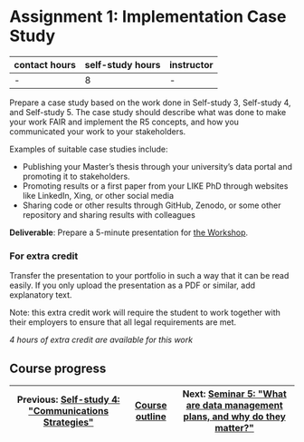# Assignment 1: Implementation Case Study

| contact hours | self-study hours | instructor |
|---|---|---|
| - | 8 | - |

Prepare a case study based on the work done in Self-study 3, Self-study 4, and Self-study 5. The case study should describe what was done to make your work FAIR and implement the R5 concepts, and how you communicated your work to your stakeholders.

Examples of suitable case studies include:
- Publishing your Master’s thesis through your university’s data portal and promoting it to stakeholders.
- Promoting results or a first paper from your LIKE PhD through websites like LinkedIn, Xing, or other social media
- Sharing code or other results through GitHub, Zenodo, or some other repository and sharing results with colleagues

__Deliverable__: Prepare a 5-minute presentation for [the Workshop](../12_workshop1/readme.md).

### For extra credit
Transfer the presentation to your portfolio in such a way that it can be read easily. If you only upload the presentation as a PDF or similar, add explanatory text.

Note: this extra credit work will require the student to work together with their employers to ensure that all legal requirements are met.

_4 hours of extra credit are available for this work_


## Course progress
| Previous: [Self-study 4: "Communications Strategies"](../08_selfstudy4/readme.md) | [Course outline](../readme.md#course-outline) | Next: [Seminar 5: "What are data management plans, and why do they matter?"](../10_seminar5/readme.md) |
|---|---|---|
